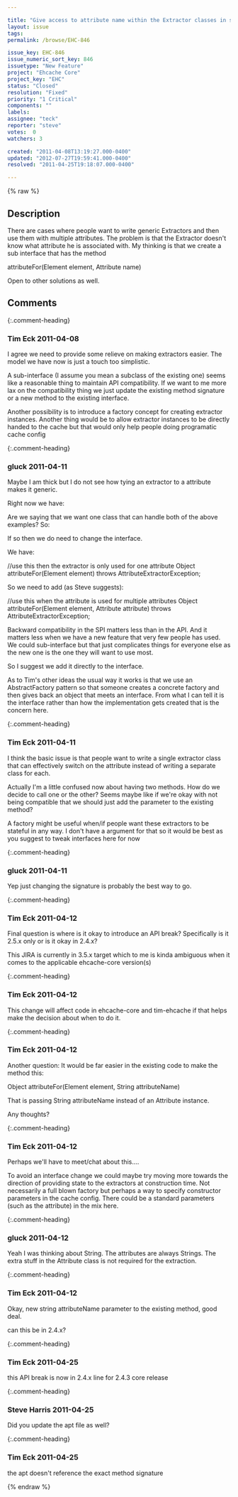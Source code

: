 ```yaml
---

title: "Give access to attribute name within the Extractor classes in search"
layout: issue
tags: 
permalink: /browse/EHC-846

issue_key: EHC-846
issue_numeric_sort_key: 846
issuetype: "New Feature"
project: "Ehcache Core"
project_key: "EHC"
status: "Closed"
resolution: "Fixed"
priority: "1 Critical"
components: ""
labels: 
assignee: "teck"
reporter: "steve"
votes:  0
watchers: 3

created: "2011-04-08T13:19:27.000-0400"
updated: "2012-07-27T19:59:41.000-0400"
resolved: "2011-04-25T19:18:07.000-0400"

---
```




{% raw %}



## Description

<div markdown="1" class="description">

There are cases where people want to write generic Extractors and then use them with multiple attributes. The problem is that the Extractor doesn't know what attribute he is associated with. My thinking is that we create a sub interface that has the method

attributeFor(Element element, Attribute name)

Open to other solutions as well.

</div>

## Comments


{:.comment-heading}
### **Tim Eck** <span class="date">2011-04-08</span>

<div markdown="1" class="comment">

I agree we need to provide some relieve on making extractors easier. The model we have now is just a touch too simplistic.

A sub-interface (I assume you mean a subclass of the existing one) seems like a reasonable thing to maintain API compatibility. If we want to me more lax on the compatibility thing we just update the existing method signature or a new method to the existing interface.

Another possibility is to introduce a factory concept for creating extractor instances. Another thing would be to allow extractor instances to be directly handed to the cache but that would only help people doing programatic cache config


</div>


{:.comment-heading}
### **gluck** <span class="date">2011-04-11</span>

<div markdown="1" class="comment">

Maybe I am thick but I do not see how tying an extractor to a attribute makes it generic.

Right now we have:

   <searchable>
        <searchAttribute name="age" class="com.company.app.AgeAttributeExtractor"/>
        <searchAttribute name="name" class="com.company.app.NameAttributeExtractor"/>
    </searchable>

Are we saying that we want one class that can handle both of the above examples? So:


   <searchable>
        <searchAttribute name="age" class="com.company.app.PersonAttributeExtractor"/>
        <searchAttribute name="name" class="com.company.app.PersonAttributeExtractor"/>
    </searchable>

If so then we do need to change the interface.

We have:

//use this then the extractor is only used for one attribute
 Object attributeFor(Element element) throws AttributeExtractorException;

So we need to add (as Steve suggests):

//use this when the attribute is used for multiple attributes
Object attributeFor(Element element, Attribute attribute) throws AttributeExtractorException;

Backward compatibility in the SPI matters less than in the API. And it matters less when we have a new feature that very few people has used. We could sub-interface but that just complicates things for everyone else as the new one is the one they will want to use most.

So I suggest we add it directly to the interface.

As to Tim's other ideas the usual way it works is that we use an AbstractFactory pattern so that someone creates a concrete factory and then gives back an object that meets an interface. From what I can tell it is the interface rather than how the implementation gets created that is the concern here.




</div>


{:.comment-heading}
### **Tim Eck** <span class="date">2011-04-11</span>

<div markdown="1" class="comment">

I think the basic issue is that people want to write a single extractor class that can effectively switch on the attribute instead of writing a separate class for each. 

Actually I'm a little confused now about having two methods. How do we decide to call one or the other? Seems maybe like if we're okay with not being compatible that we should just add the parameter to the existing method? 

A factory might be useful when/if people want these extractors to be stateful in any way. I don't have a argument for that so it would be best as you suggest to tweak interfaces here for now



</div>


{:.comment-heading}
### **gluck** <span class="date">2011-04-11</span>

<div markdown="1" class="comment">

Yep just changing the signature is probably the best way to go.



</div>


{:.comment-heading}
### **Tim Eck** <span class="date">2011-04-12</span>

<div markdown="1" class="comment">

Final question is where is it okay to introduce an API break? Specifically is it 2.5.x only or is it okay in 2.4.x? 

This JIRA is currently in 3.5.x target which to me is kinda ambiguous when it comes to the applicable ehcache-core version(s)

</div>


{:.comment-heading}
### **Tim Eck** <span class="date">2011-04-12</span>

<div markdown="1" class="comment">

This change will affect code in ehcache-core and tim-ehcache if that helps make the decision about when to do it. 

</div>


{:.comment-heading}
### **Tim Eck** <span class="date">2011-04-12</span>

<div markdown="1" class="comment">

Another question: It would be far easier in the existing code to make the method this:

  Object attributeFor(Element element, String attributeName)

That is passing String attributeName instead of an Attribute instance. 

Any thoughts?

</div>


{:.comment-heading}
### **Tim Eck** <span class="date">2011-04-12</span>

<div markdown="1" class="comment">

Perhaps we'll have to meet/chat about this....

To avoid an interface change we could maybe try moving more towards the direction of providing state to the extractors at construction time. Not necessarily a full blown factory but perhaps a way to specify constructor parameters in the cache config. There could be a standard parameters (such as the attribute) in the mix here.

</div>


{:.comment-heading}
### **gluck** <span class="date">2011-04-12</span>

<div markdown="1" class="comment">

Yeah I was thinking about String. The attributes are always Strings. The extra stuff in the Attribute class is not required for the extraction.

</div>


{:.comment-heading}
### **Tim Eck** <span class="date">2011-04-12</span>

<div markdown="1" class="comment">

Okay, new string attributeName parameter to the existing method, good deal.

can this be in 2.4.x?

</div>


{:.comment-heading}
### **Tim Eck** <span class="date">2011-04-25</span>

<div markdown="1" class="comment">

this API break is now in 2.4.x line for 2.4.3 core release


</div>


{:.comment-heading}
### **Steve Harris** <span class="date">2011-04-25</span>

<div markdown="1" class="comment">

Did you update the apt file as well?

</div>


{:.comment-heading}
### **Tim Eck** <span class="date">2011-04-25</span>

<div markdown="1" class="comment">

the apt doesn't reference the exact method signature

</div>



{% endraw %}
